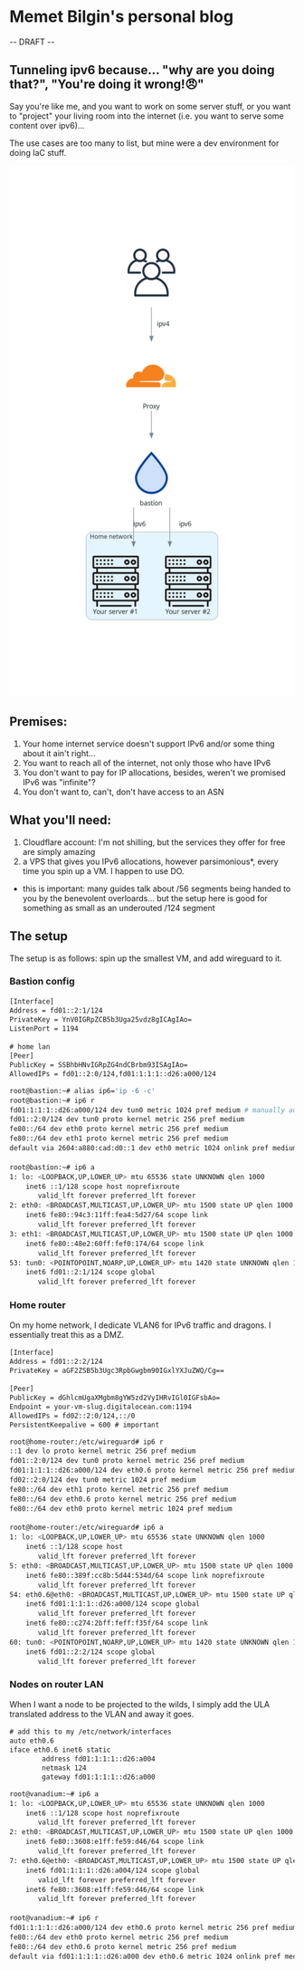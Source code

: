 # Memet Bilgin's personal blog

 -- DRAFT -- 
 
## Tunneling ipv6 because... "why are you doing that?", "You're doing it wrong!😠"

Say you're like me, and you want to work on some server stuff, or you want to "project" your living room into the internet (i.e. you want to serve some content over ipv6)...

The use cases are too many to list, but mine were a dev environment for doing IaC stuff.

![Setup](assets/tunneling-ipv6.png "Setup")

## Premises:

1. Your home internet service doesn't support IPv6 and/or some thing about it ain't right...
1. You want to reach all of the internet, not only those who have IPv6
1. You don't want to pay for IP allocations, besides, weren't we promised IPv6 was "infinite"?
1. You don't want to, can't, don't have access to an ASN


## What you'll need:

1. Cloudflare account: I'm not shilling, but the services they offer for free are simply amazing
1. a VPS that gives you IPv6 allocations, however parsimonious*, every time you spin up a VM. I happen to use DO.

* this is important: many guides talk about /56 segments being handed to you by the benevolent overloards... but the setup here is good for something as small as an underouted /124 segment

## The setup

The setup is as follows: spin up the smallest VM, and add wireguard to it.


### Bastion config

```
[Interface]
Address = fd01::2:1/124
PrivateKey = YnV0IGRpZCB5b3Uga25vdz8gICAgIAo=
ListenPort = 1194

# home lan
[Peer]
PublicKey = SSBhbHNvIGRpZG4ndCBrbm93ISAgIAo=
AllowedIPs = fd01::2:0/124,fd01:1:1:1::d26:a000/124
```


```bash
root@bastion:~# alias ip6='ip -6 -c'
root@bastion:~# ip6 r
fd01:1:1:1::d26:a000/124 dev tun0 metric 1024 pref medium # manually added
fd01::2:0/124 dev tun0 proto kernel metric 256 pref medium
fe80::/64 dev eth0 proto kernel metric 256 pref medium
fe80::/64 dev eth1 proto kernel metric 256 pref medium
default via 2604:a880:cad:d0::1 dev eth0 metric 1024 onlink pref medium

root@bastion:~# ip6 a
1: lo: <LOOPBACK,UP,LOWER_UP> mtu 65536 state UNKNOWN qlen 1000
    inet6 ::1/128 scope host noprefixroute 
       valid_lft forever preferred_lft forever
2: eth0: <BROADCAST,MULTICAST,UP,LOWER_UP> mtu 1500 state UP qlen 1000
    inet6 fe80::94c3:11ff:fea4:5d27/64 scope link 
       valid_lft forever preferred_lft forever
3: eth1: <BROADCAST,MULTICAST,UP,LOWER_UP> mtu 1500 state UP qlen 1000
    inet6 fe80::48e2:60ff:fef0:174/64 scope link 
       valid_lft forever preferred_lft forever
53: tun0: <POINTOPOINT,NOARP,UP,LOWER_UP> mtu 1420 state UNKNOWN qlen 1000
    inet6 fd01::2:1/124 scope global 
       valid_lft forever preferred_lft forever
```


### Home router

On my home network, I dedicate VLAN6 for IPv6 traffic and dragons. I essentially treat this as a DMZ.

```
[Interface]
Address = fd01::2:2/124
PrivateKey = aGF2ZSB5b3Ugc3RpbGwgbm90IGxlYXJuZWQ/Cg==

[Peer]
PublicKey = dGhlcmUgaXMgbm8gYW5zd2VyIHRvIGl0IGFsbAo=
Endpoint = your-vm-slug.digitalocean.com:1194
AllowedIPs = fd02::2:0/124,::/0
PersistentKeepalive = 600 # important
```

```bash
root@home-router:/etc/wireguard# ip6 r
::1 dev lo proto kernel metric 256 pref medium
fd01::2:0/124 dev tun0 proto kernel metric 256 pref medium
fd01:1:1:1::d26:a000/124 dev eth0.6 proto kernel metric 256 pref medium # this is added by whom again?
fd02::2:0/124 dev tun0 metric 1024 pref medium
fe80::/64 dev eth1 proto kernel metric 256 pref medium
fe80::/64 dev eth0.6 proto kernel metric 256 pref medium
fe80::/64 dev eth0 proto kernel metric 1024 pref medium

root@home-router:/etc/wireguard# ip6 a 
1: lo: <LOOPBACK,UP,LOWER_UP> mtu 65536 state UNKNOWN qlen 1000
    inet6 ::1/128 scope host 
       valid_lft forever preferred_lft forever
5: eth0: <BROADCAST,MULTICAST,UP,LOWER_UP> mtu 1500 state UP qlen 1000
    inet6 fe80::389f:cc8b:5d44:534d/64 scope link noprefixroute 
       valid_lft forever preferred_lft forever
54: eth0.6@eth0: <BROADCAST,MULTICAST,UP,LOWER_UP> mtu 1500 state UP qlen 1000
    inet6 fd01:1:1:1::d26:a000/124 scope global 
       valid_lft forever preferred_lft forever
    inet6 fe80::c274:2bff:feff:f35f/64 scope link 
       valid_lft forever preferred_lft forever
60: tun0: <POINTOPOINT,NOARP,UP,LOWER_UP> mtu 1420 state UNKNOWN qlen 1000
    inet6 fd01::2:2/124 scope global 
       valid_lft forever preferred_lft forever

```

### Nodes on router LAN

When I want a node to be projected to the wilds, I simply add the ULA translated address to the VLAN and away it goes.

```
# add this to my /etc/network/interfaces
auto eth0.6
iface eth0.6 inet6 static
        address fd01:1:1:1::d26:a004
        netmask 124
        gateway fd01:1:1:1::d26:a000

```

```bash
root@vanadium:~# ip6 a
1: lo: <LOOPBACK,UP,LOWER_UP> mtu 65536 state UNKNOWN qlen 1000
    inet6 ::1/128 scope host noprefixroute 
       valid_lft forever preferred_lft forever
2: eth0: <BROADCAST,MULTICAST,UP,LOWER_UP> mtu 1500 state UP qlen 1000
    inet6 fe80::3608:e1ff:fe59:d46/64 scope link 
       valid_lft forever preferred_lft forever
7: eth0.6@eth0: <BROADCAST,MULTICAST,UP,LOWER_UP> mtu 1500 state UP qlen 1000
    inet6 fd01:1:1:1::d26:a004/124 scope global 
       valid_lft forever preferred_lft forever
    inet6 fe80::3608:e1ff:fe59:d46/64 scope link 
       valid_lft forever preferred_lft forever
       
root@vanadium:~# ip6 r
fd01:1:1:1::d26:a000/124 dev eth0.6 proto kernel metric 256 pref medium
fe80::/64 dev eth0 proto kernel metric 256 pref medium
fe80::/64 dev eth0.6 proto kernel metric 256 pref medium
default via fd01:1:1:1::d26:a000 dev eth0.6 metric 1024 onlink pref medium
       
```
